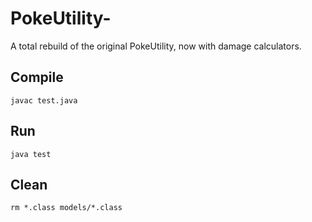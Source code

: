 # PokeUtility-

A total rebuild of the original PokeUtility, now with damage calculators.

## Compile

`javac test.java`

## Run

`java test`

## Clean

`rm *.class models/*.class`